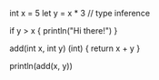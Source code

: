 int x = 5
let y = x * 3 // type inference

if y > x {
    println("Hi there!")
}

add(int x, int y) (int) {
    return x + y
}

println(add(x, y))